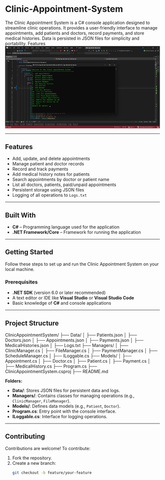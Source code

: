 # Clinic-Appointment-System
The Clinic Appointment System is a C# console application designed to streamline clinic operations. It provides a user-friendly interface to manage appointments, add patients and doctors, record payments, and store medical histories. Data is persisted in JSON files for simplicity and portability. Features
![Logo](RunScreen.png)

---

## Features

- Add, update, and delete appointments
- Manage patient and doctor records
- Record and track payments
- Add medical history notes for patients
- Search appointments by doctor or patient name
- List all doctors, patients, paid/unpaid appointments
- Persistent storage using JSON files
- Logging of all operations to `Logs.txt`

---

## Built With

- **C#** – Programming language used for the application
- **.NET Framework/Core** – Framework for running the application

---

## Getting Started

Follow these steps to set up and run the Clinic Appointment System on your local machine.

### Prerequisites

- **.NET SDK** (version 6.0 or later recommended)  
- A text editor or IDE like **Visual Studio** or **Visual Studio Code**  
- Basic knowledge of **C#** and console applications

---

## Project Structure

ClinicAppointmentSystem/
├── Data/
│ ├── Patients.json
│ ├── Doctors.json
│ ├── Appointments.json
│ ├── Payments.json
│ ├── MedicalHistories.json
│ ├── Logs.txt
├── Managers/
│ ├── ClinicManager.cs
│ ├── FileManager.cs
│ ├── PaymentManager.cs
│ ├── ScheduleManager.cs
│ ├── ILoggable.cs
├── Models/
│ ├── Appointment.cs
│ ├── Doctor.cs
│ ├── Patient.cs
│ ├── Payment.cs
│ ├── MedicalHistory.cs
├── Program.cs
├── ClinicAppointmentSystem.csproj
├── README.md


**Folders:**
- **Data/**: Stores JSON files for persistent data and logs.
- **Managers/**: Contains classes for managing operations (e.g., `ClinicManager`, `FileManager`).
- **Models/**: Defines data models (e.g., `Patient`, `Doctor`).
- **Program.cs**: Entry point with the console interface.
- **ILoggable.cs**: Interface for logging operations.

---

## Contributing

Contributions are welcome! To contribute:

1. Fork the repository.
2. Create a new branch:  
   ```bash
   git checkout -b feature/your-feature


